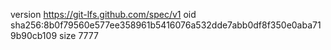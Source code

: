 version https://git-lfs.github.com/spec/v1
oid sha256:8b0f79560e577ee358961b5416076a532dde7abb0df8f350e0aba719b90cb109
size 7777
